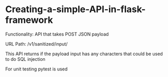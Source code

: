 # Creating-a-simple-API-in-flask-framework
Functionality: API that takes POST JSON payload

URL Path: /v1/sanitized/input/

This API returns if the payload input has any characters that could be used to do SQL injection

For unit testing pytest is used 
